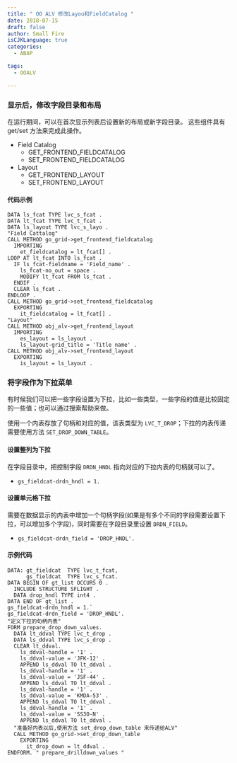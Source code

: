 ```yaml
---
title: " OO ALV 修改Layou和FieldCatalog "
date: 2018-07-15
draft: false
author: Small Fire
isCJKLanguage: true
categories: 
  - ABAP

tags: 
  - OOALV

---
```



### 显示后，修改字段目录和布局

在运行期间，可以在首次显示列表后设置新的布局或新字段目录。 这些组件具有 get/set 方法来完成此操作。

- Field Catalog
  - GET_FRONTEND_FIELDCATALOG
  - SET_FRONTEND_FIELDCATALOG
- Layout
  - GET_FRONTEND_LAYOUT
  - SET_FRONTEND_LAYOUT

#### 代码示例

```ABAP
DATA ls_fcat TYPE lvc_s_fcat .
DATA lt_fcat TYPE lvc_t_fcat .
DATA ls_layout TYPE lvc_s_layo .
"Field Cattalog"
CALL METHOD go_grid->get_frontend_fieldcatalog
  IMPORTING
    et_fieldcatalog = lt_fcat[] .
LOOP AT lt_fcat INTO ls_fcat .
  IF ls_fcat-fieldname = 'Field_name' .
    ls_fcat-no_out = space .
    MODIFY lt_fcat FROM ls_fcat .
  ENDIF .
  CLEAR ls_fcat .
ENDLOOP .
CALL METHOD go_grid->set_frontend_fieldcatalog
  EXPORTING
    it_fieldcatalog = lt_fcat[] .
"Layout"
CALL METHOD obj_alv->get_frontend_layout
  IMPORTING
    es_layout = ls_layout .
    ls_layout-grid_title = 'Title name' .
CALL METHOD obj_alv->set_frontend_layout
  EXPORTING
    is_layout = ls_layout .
```

### 将字段作为下拉菜单

有时候我们可以把一些字段设置为下拉，比如一些类型，一些字段的值是比较固定的一些值；也可以通过搜索帮助来做。

使用一个内表存放了句柄和对应的值，该表类型为 `LVC_T_DROP`；下拉的内表传递需要使用方法 `SET_DROP_DOWN_TABLE`。

#### 设置整列为下拉

在字段目录中，把控制字段 `DRDN_HNDL` 指向对应的下拉内表的句柄就可以了。

- `gs_fieldcat-drdn_hndl = 1.`

#### 设置单元格下拉

需要在数据显示的内表中增加一个句柄字段(如果是有多个不同的字段需要设置下拉，可以增加多个字段)，同时需要在字段目录里设置 `DRDN_FIELD`。

- `gs_fieldcat-drdn_field = 'DROP_HNDL'.`

#### 示例代码

```ABAP
DATA: gt_fieldcat  TYPE lvc_t_fcat,   
      gs_fieldcat  TYPE lvc_s_fcat.
DATA BEGIN OF gt_list OCCURS 0 .
  INCLUDE STRUCTURE SFLIGHT .
  DATA drop_hndl TYPE int4 .
DATA END OF gt_list .
gs_fieldcat-drdn_hndl = 1.`
gs_fieldcat-drdn_field = 'DROP_HNDL'.
"定义下拉的句柄内表"
FORM prepare_drop_down_values.
  DATA lt_ddval TYPE lvc_t_drop .
  DATA ls_ddval TYPE lvc_s_drop .
  CLEAR lt_ddval.
    ls_ddval-handle = '1' .
    ls_ddval-value = 'JFK-12' .
    APPEND ls_ddval TO lt_ddval .
    ls_ddval-handle = '1' .
    ls_ddval-value = 'JSF-44' .
    APPEND ls_ddval TO lt_ddval .
    ls_ddval-handle = '1' .
    ls_ddval-value = 'KMDA-53' .
    APPEND ls_ddval TO lt_ddval .
    ls_ddval-handle = '1' .
    ls_ddval-value = 'SS3O-N' .
    APPEND ls_ddval TO lt_ddval .
  "准备好内表以后,使用方法 set_drop_down_table 来传递给ALV"
  CALL METHOD go_grid->set_drop_down_table
    EXPORTING
      it_drop_down = lt_ddval .
ENDFORM. " prepare_drilldown_values "
```

